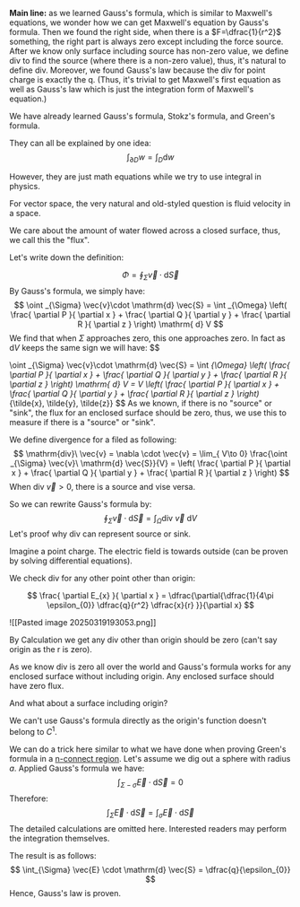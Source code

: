**Main line:** as we learned Gauss's formula, which is similar to Maxwell's equations, we wonder how we can get Maxwell's equation by Gauss's formula. Then we found the right side, when there is a $F=\dfrac{1}{r^2}$ something, the right part is always zero except including the force source. After we know only surface including source has non-zero value, we define div to find the source (where there is a non-zero value), thus, it's natural to define div. Moreover, we found Gauss's law because the div for point charge is exactly the q. (Thus, it's trivial to get Maxwell's first equation as well as Gauss's law which is just the integration form of Maxwell's equation.)


We have already learned Gauss's formula, Stokz's formula, and Green's formula.

They can all be explained by one idea:
$$
\int_{\partial D} w = \int_{D} {\mathrm{d}} w
$$


However, they are just math equations while we try to use integral in physics.

For vector space, the very natural and old-styled question is fluid velocity in a space.

We care about the amount of water flowed across a closed surface, thus, we call this the "flux".

Let's write down the definition:

$$
\Phi = \oint _{\Sigma} \vec{v} \cdot \mathrm{d}\vec{S}
$$
By Gauss's formula, we simply have:
$$
\oint _{\Sigma} \vec{v}\cdot  \mathrm{d} \vec{S} = \int _{\Omega} \left(  \frac{ \partial P }{ \partial x }  + \frac{ \partial Q }{ \partial y }  + \frac{ \partial R }{ \partial z }   \right) \mathrm{ d} V
$$
We find that when $\Sigma$ approaches zero, this one approaches zero. In fact as $\mathrm{d}V$ keeps the same sign we will have:
$$

\oint _{\Sigma} \vec{v}\cdot  \mathrm{d} \vec{S} = \int _{\Omega} \left(  \frac{ \partial P }{ \partial x }  + \frac{ \partial Q }{ \partial y }  + \frac{ \partial R }{ \partial z }   \right) \mathrm{ d} V = V \left( \frac{ \partial P }{ \partial x }  + \frac{ \partial Q }{ \partial y } + \frac{ \partial R }{ \partial z }  \right)_{\tilde{x}, \tilde{y}, \tilde{z}}
$$
As we known, if there is no "source" or "sink", the flux for an enclosed surface should be zero, thus, we use this to measure if there is a "source" or "sink".

We define divergence for a filed as following:
$$
\mathrm{div}\ \vec{v} = \nabla \cdot \vec{v} = \lim_{ V\to 0} \frac{\oint _{\Sigma} \vec{v}\ \mathrm{d} \vec{S}}{V} = \left( \frac{ \partial P }{ \partial x }  + \frac{ \partial Q }{ \partial y }  + \frac{ \partial R }{ \partial z }  \right)
$$
When $\mathrm{div}\ \vec{v} > 0$, there is a source and vise versa.

So we can rewrite Gauss's formula by:
$$
\oint_{\Sigma} \vec{v} \cdot \mathrm{d} \vec{S} = \int_{\Omega} \mathrm{div}\ \vec{v} \ \mathrm{ d} V
$$
Let's proof why div can represent source or sink.

Imagine a point charge. The electric field is towards outside (can be proven by solving differential equations).

We check div for any other point other than origin:

$$
\frac{ \partial E_{x} }{ \partial x }  = \dfrac{\partial{\dfrac{1}{4\pi \epsilon_{0}} \dfrac{q}{r^2} \dfrac{x}{r} }}{\partial x}
$$

![[Pasted image 20250319193053.png]]

By Calculation we get any div other than origin should be zero (can't say origin as the r is zero).

As we know div is zero all over the world and Gauss's formula works for any enclosed surface without including origin. Any enclosed surface should have zero flux.

And what about a surface including origin?

We can't use Gauss's formula directly as the origin's function doesn't belong to $C^1$.

We can do a trick here similar to what we have done when proving Green's formula in a [n-connect region](https://en.wikipedia.org/wiki/Homotopical_connectivity). Let's assume we dig out a sphere with radius $a$. Applied Gauss's formula we have:
$$
\int_{\Sigma - \sigma} \vec{E} \cdot \mathrm{d} \vec{S} = 0
$$
Therefore:
$$
\int_{\Sigma} \vec{E}\cdot \mathrm{d} \vec{S} = \int_{\sigma} \vec{E} \cdot \mathrm{d} \vec{S}
$$
The detailed calculations are omitted here. Interested readers may perform the integration themselves.

The result is as follows:
$$
\int_{\Sigma} \vec{E} \cdot \mathrm{d} \vec{S} = \dfrac{q}{\epsilon_{0}}
$$
Hence, Gauss's law is proven.